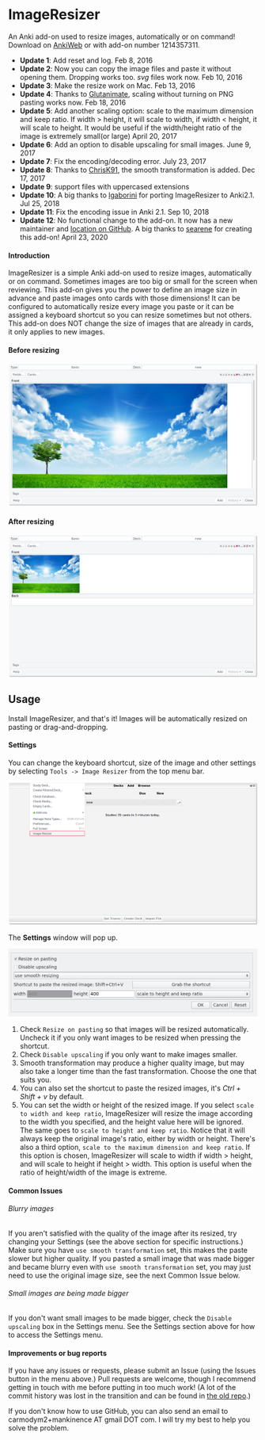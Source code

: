 # ImageResizer
An Anki add-on used to resize images, automatically or on command! Download on [AnkiWeb](https://ankiweb.net/shared/info/1214357311) or with add-on number 1214357311.

<ul>
<li><b>Update 1</b>: Add reset and log. Feb 8, 2016</li>
<li><b>Update 2</b>: Now you can copy the image files and paste it without opening them. Dropping works too. <i>svg</i> files work now. Feb 10, 2016</li>
<li><b>Update 3</b>: Make the resize work on Mac. Feb 13, 2016</li>
<li><b>Update 4</b>: Thanks to <a href="https://github.com/Glutanimate" rel="nofollow">Glutanimate</a>, scaling without turning on PNG pasting works now. Feb 18, 2016</li>
<li><b>Update 5</b>: Add another scaling option: scale to the maximum dimension and keep ratio. If width &gt; height, it will scale to width, if width &lt; height, it will scale to height. It would be useful if the width/height ratio of the image is extremely small(or large) April 20, 2017</li>
<li><b>Update 6</b>: Add an option to disable upscaling for small images. June 9, 2017</li>
<li><b>Update 7</b>: Fix the encoding/decoding error. July 23, 2017</li>
<li><b>Update 8</b>: Thanks to <a href="https://github.com/ChrisK91" rel="nofollow">ChrisK91</a>, the smooth transformation is added. Dec 17, 2017</li>
<li><b>Update 9</b>: support files with uppercased extensions</li>
<li><b>Update 10</b>: A big thanks to <a href="https://github.com/lgaborini" rel="nofollow">lgaborini</a> for porting ImageResizer to Anki2.1. Jul 25, 2018</li>
<li><b>Update 11</b>: Fix the encoding issue in Anki 2.1. Sep 10, 2018</li>
<li><b>Update 12</b>: No functional change to the add-on. It now has a new maintainer and <a href="https://github.com/mankinence/ImageResizer" rel="nofollow">location on GitHub</a>. A big thanks to <a href="https://github.com/searene" rel="nofollow">searene</a> for creating this add-on! April 23, 2020</li>
</ul>

#### Introduction

ImageResizer is a simple Anki add-on used to resize images, automatically or on command.
Sometimes images are too big or small for the screen when reviewing.
This add-on gives you the power to define an image size in advance and paste images onto cards with those dimensions!
It can be configured to automatically resize every image you paste or it can be assigned a keyboard shortcut so you can resize sometimes but not others.
This add-on does NOT change the size of images that are already in cards, it only applies to new images.

#### Before resizing

<img src="images/before_resizing.jpg">

#### After resizing

<img src="images/after_resizing.png">

## Usage

Install ImageResizer, and that's it! Images will be automatically resized on pasting or drag-and-dropping.

#### Settings

You can change the keyboard shortcut, size of the image and other settings by selecting `Tools -> Image Resizer` from the top menu bar.

<img src="images/go_to_settings.png">

The <b>Settings</b> window will pop up.

<img src="images/settings.png">

1. Check `Resize on pasting` so that images will be resized automatically. Uncheck it if you only want images to be resized when pressing the shortcut.
2. Check `Disable upscaling` if you only want to make images smaller.
3. Smooth transformation may produce a higher quality image, but may also take a longer time than the fast transformation. Choose the one that suits you.
4. You can also set the shortcut to paste the resized images, it's <i>Ctrl + Shift + v</i> by default.
5. You can set the width or height of the resized image.
If you select `scale to width and keep ratio`, ImageResizer will resize the image according to the width you specified,
and the height value here will be ignored. The same goes to `scale to height and keep ratio`.
Notice that it will always keep the original image's ratio, either by width or height.
There's also a third option, `scale to the maximum dimension and keep ratio`.
If this option is chosen, ImageResizer will scale to width if width > height,
and will scale to height if height > width.
This option is useful when the ratio of height/width of the image is extreme.

#### Common Issues

###### Blurry images
If you aren't satisfied with the quality of the image after its resized, try changing your Settings (see the above section for specific instructions.)
Make sure you have `use smooth transformation` set, this makes the paste slower but higher quality.
If you pasted a small image that was made bigger and became blurry even with `use smooth transformation` set,
you may just need to use the original image size, see the next Common Issue below.

###### Small images are being made bigger
If you don't want small images to be made bigger, check the `Disable upscaling` box in the Settings menu.
See the Settings section above for how to access the Settings menu.

#### Improvements or bug reports

If you have any issues or requests, please submit an Issue (using the Issues button in the menu above.) 
Pull requests are welcome, though I recommend getting in touch with me before putting in too much work! (A lot of the commit history was lost in the transition and can be found in [the old repo](https://github.com/searene/Anki-Addons).)

If you don't know how to use GitHub, you can also send an email to carmodym2+mankinence AT gmail DOT com.
I will try my best to help you solve the problem.
